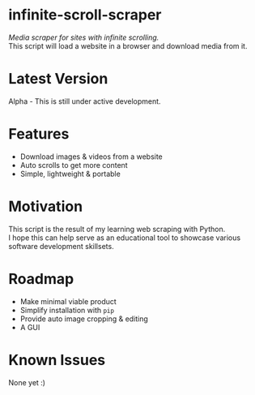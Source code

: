 # infinite-scroll-scraper
_Media scraper for sites with infinite scrolling._  
This script will load a website in a browser and download media from it.

# Latest Version
Alpha - This is still under active development.

# Features
- Download images & videos from a website
- Auto scrolls to get more content
- Simple, lightweight & portable

# Motivation
This script is the result of my learning web scraping with Python.  
I hope this can help serve as an educational tool to showcase various software
development skillsets.

<!--  TODO: # Installation -->
<!--  TODO:## System-->
<!--  TODO:## Dependencies -->


<!-- TODO: # Usage -->
<!-- TODO: ## Example -->

<!-- TODO:# Acknowledgements -->

# Roadmap
* Make minimal viable product
* Simplify installation with `pip`
* Provide auto image cropping & editing
* A GUI


# Known Issues
None yet :)
